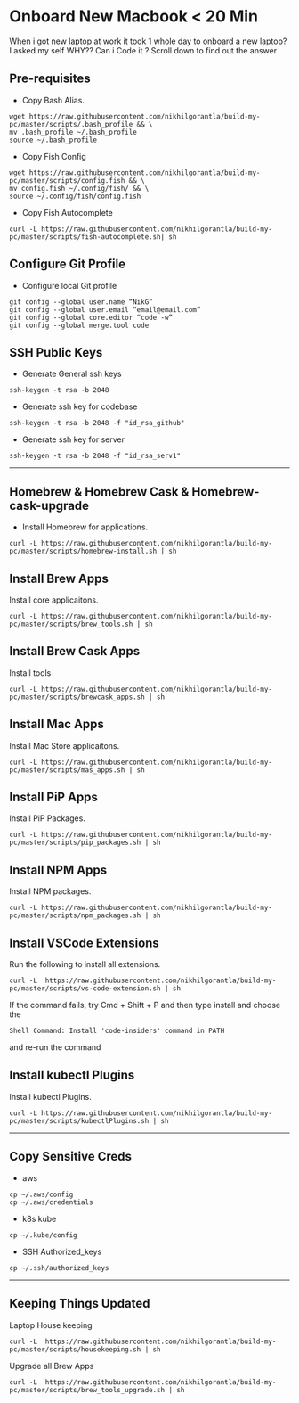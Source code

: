 # Onboard New Macbook < 20 Min

When i got new laptop at work it took 1 whole day to onboard a new laptop? I asked my self WHY?? Can i Code it ?
Scroll down to find out the answer

## Pre-requisites

- Copy Bash Alias.

```shell
wget https://raw.githubusercontent.com/nikhilgorantla/build-my-pc/master/scripts/.bash_profile && \
mv .bash_profile ~/.bash_profile
source ~/.bash_profile
```

- Copy Fish Config

```shell
wget https://raw.githubusercontent.com/nikhilgorantla/build-my-pc/master/scripts/config.fish && \
mv config.fish ~/.config/fish/ && \
source ~/.config/fish/config.fish
```

- Copy Fish Autocomplete

```
curl -L https://raw.githubusercontent.com/nikhilgorantla/build-my-pc/master/scripts/fish-autocomplete.sh| sh
```

## Configure Git Profile

- Configure local Git profile

```
git config --global user.name “NikG”
git config --global user.email “email@email.com”
git config --global core.editor “code -w”
git config --global merge.tool code

```

## SSH Public Keys

- Generate General ssh keys

```
ssh-keygen -t rsa -b 2048
```

- Generate ssh key for codebase

```
ssh-keygen -t rsa -b 2048 -f "id_rsa_github"
```

- Generate ssh key for server

```
ssh-keygen -t rsa -b 2048 -f "id_rsa_serv1"
```

---

## Homebrew & Homebrew Cask & Homebrew-cask-upgrade

- Install Homebrew for applications.

```shell
curl -L https://raw.githubusercontent.com/nikhilgorantla/build-my-pc/master/scripts/homebrew-install.sh | sh
```

## Install Brew Apps

Install core applicaitons.

```shell
curl -L https://raw.githubusercontent.com/nikhilgorantla/build-my-pc/master/scripts/brew_tools.sh | sh
```

## Install Brew Cask Apps

Install tools

```shell
curl -L https://raw.githubusercontent.com/nikhilgorantla/build-my-pc/master/scripts/brewcask_apps.sh | sh
```

## Install Mac Apps

Install Mac Store applicaitons.

```shell
curl -L https://raw.githubusercontent.com/nikhilgorantla/build-my-pc/master/scripts/mas_apps.sh | sh
```

## Install PiP Apps

Install PiP Packages.

```shell
curl -L https://raw.githubusercontent.com/nikhilgorantla/build-my-pc/master/scripts/pip_packages.sh | sh
```

## Install NPM Apps

Install NPM packages.

```shell
curl -L https://raw.githubusercontent.com/nikhilgorantla/build-my-pc/master/scripts/npm_packages.sh | sh
```

## Install VSCode Extensions

Run the following to install all extensions.

```shell
curl -L  https://raw.githubusercontent.com/nikhilgorantla/build-my-pc/master/scripts/vs-code-extension.sh | sh

```

If the command fails, try Cmd + Shift + P and then type install and choose the

```
Shell Command: Install 'code-insiders' command in PATH
```

and re-run the command

## Install kubectl Plugins

Install kubectl Plugins.

```shell
curl -L https://raw.githubusercontent.com/nikhilgorantla/build-my-pc/master/scripts/kubectlPlugins.sh | sh
```

---

## Copy Sensitive Creds

- aws

```
cp ~/.aws/config
cp ~/.aws/credentials
```

- k8s kube

```
cp ~/.kube/config
```

- SSH Authorized_keys

```
cp ~/.ssh/authorized_keys
```

---

## Keeping Things Updated

Laptop House keeping

```shell
curl -L  https://raw.githubusercontent.com/nikhilgorantla/build-my-pc/master/scripts/housekeeping.sh | sh
```

Upgrade all Brew Apps

```shell
curl -L  https://raw.githubusercontent.com/nikhilgorantla/build-my-pc/master/scripts/brew_tools_upgrade.sh | sh
```
